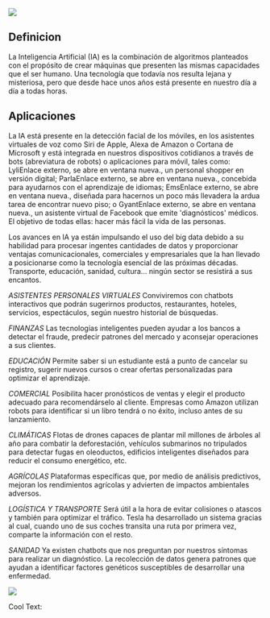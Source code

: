 ![](http://r73.cooltext.com/rendered/cooltext316356997428009.png)

## Definicion 
La Inteligencia Artificial (IA) es la combinación de algoritmos planteados con el propósito de crear máquinas que presenten las mismas capacidades que el ser humano. Una tecnología que todavía nos resulta lejana y misteriosa, pero que desde hace unos años está presente en nuestro día a día a todas horas.
## Aplicaciones 
La IA está presente en la detección facial de los móviles, en los asistentes virtuales de voz como Siri de Apple, Alexa de Amazon o Cortana de Microsoft y está integrada en nuestros dispositivos cotidianos a través de bots (abreviatura de robots) o aplicaciones para móvil, tales como: LyliEnlace externo, se abre en ventana nueva., un personal shopper en versión digital; ParlaEnlace externo, se abre en ventana nueva., concebida para ayudarnos con el aprendizaje de idiomas; EmsEnlace externo, se abre en ventana nueva., diseñada para hacernos un poco más llevadera la ardua tarea de encontrar nuevo piso; o GyantEnlace externo, se abre en ventana nueva., un asistente virtual de Facebook que emite 'diagnósticos' médicos. El objetivo de todas ellas: hacer más fácil la vida de las personas.

Los avances en IA ya están impulsando el uso del big data debido a su habilidad para procesar ingentes cantidades de datos y proporcionar ventajas comunicacionales, comerciales y empresariales que la han llevado a posicionarse como la tecnología esencial de las próximas décadas. Transporte, educación, sanidad, cultura... ningún sector se resistirá a sus encantos.

*ASISTENTES PERSONALES VIRTUALES* 
Conviviremos con chatbots interactivos que podrán sugerirnos productos, restaurantes, hoteles, servicios, espectáculos, según nuestro historial de búsquedas.

*FINANZAS* 
Las tecnologías inteligentes pueden ayudar a los bancos a detectar el fraude, predecir patrones del mercado y aconsejar operaciones a sus clientes.

*EDUCACIÓN* 
Permite saber si un estudiante está a punto de cancelar su registro, sugerir nuevos cursos o crear ofertas personalizadas para optimizar el aprendizaje.

*COMERCIAL* 
Posibilita hacer pronósticos de ventas y elegir el producto adecuado para recomendárselo al cliente. Empresas como Amazon utilizan robots para identificar si un libro tendrá o no éxito, incluso antes de su lanzamiento.

*CLIMÁTICAS*
Flotas de drones capaces de plantar mil millones de árboles al año para combatir la deforestación, vehículos submarinos no tripulados para detectar fugas en oleoductos, edificios inteligentes diseñados para reducir el consumo energético, etc.

*AGRÍCOLAS*
Plataformas específicas que, por medio de análisis predictivos, mejoran los rendimientos agrícolas y advierten de impactos ambientales adversos.

*LOGÍSTICA Y TRANSPORTE*
Será útil a la hora de evitar colisiones o atascos y también para optimizar el tráfico. Tesla ha desarrollado un sistema gracias al cual, cuando uno de sus coches transita una ruta por primera vez, comparte la información con el resto.

*SANIDAD*
Ya existen chatbots que nos preguntan por nuestros síntomas para realizar un diagnóstico. La recolección de datos genera patrones que ayudan a identificar factores genéticos susceptibles de desarrollar una enfermedad.

![](https://www.iberdrola.com/wcorp/gc/prod/es_ES/comunicacion/inteligencia_artificial_1_res/Inteligencia_746x419.jpeg)

<a href="http://cooltext.com" target="_top"><img src="https://cooltext.com/images/ct_pixel.gif" width="80" height="15" alt="Cool Text: Logo and Graphics Generator" border="0" /></a>

